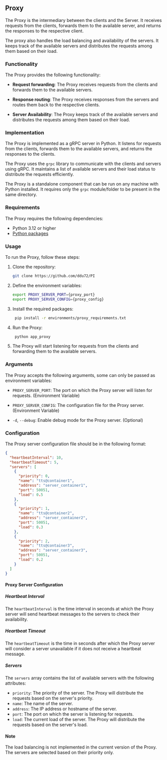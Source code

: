 ## Proxy

The Proxy is the intermediary between the clients and the Server. It receives requests from the clients, forwards them to the available server, and returns the responses to the respective client.

The proxy also handles the load balancing and availability of the servers. It keeps track of the available servers and distributes the requests among them based on their load.

### Functionality

The Proxy provides the following functionality:

- **Request forwarding**: The Proxy receives requests from the clients and forwards them to the available servers.

- **Response routing**: The Proxy receives responses from the servers and routes them back to the respective clients.

- **Server Availability**: The Proxy keeps track of the available servers and distributes the requests among them based on their load.

### Implementation

The Proxy is implemented as a gRPC server in Python. It listens for requests from the clients, forwards them to the available servers, and returns the responses to the clients.

The Proxy uses the `grpc` library to communicate with the clients and servers using gRPC. It maintains a list of available servers and their load status to distribute the requests efficiently.

The Proxy is a standalone component that can be run on any machine with Python installed. It requires only the `grpc` module/folder to be present in the same directory.

### Requirements

The Proxy requires the following dependencies:

- Python 3.12 or higher
- [Python packages](../../../enviroments/proxy_requirements.txt)

### Usage

To run the Proxy, follow these steps:

1. Clone the repository:

   ```bash
   git clone https://github.com/ddu72/PI
   ```

2. Define the environment variables:

   ```bash
   export PROXY_SERVER_PORT={proxy_port}
   export PROXY_SERVER_CONFIG={proxy_config}
   ```

3. Install the required packages:
   ```bash
    pip install -r environments/proxy_requirements.txt
   ```
4. Run the Proxy:

   ```bash
    python app_proxy
   ```

5. The Proxy will start listening for requests from the clients and forwarding them to the available servers.

### Arguments

The Proxy accepts the following arguments, some can only be passed as environment variables:

- `PROXY_SERVER_PORT`: The port on which the Proxy server will listen for requests. (Environment Variable)

- `PROXY_SERVER_CONFIG`: The configuration file for the Proxy server. (Environment Variable)

- `-d`, `--debug`: Enable debug mode for the Proxy server. (Optional)

### Configuration

The Proxy server configuration file should be in the following format:

```json
{
  "heartbeatInterval": 10,
  "heartbeatTimeout": 5,
  "servers": [
    {
      "priority": 0,
      "name": "tts@container1",
      "address": "server_container1",
      "port": 50051,
      "load": 0.5
    },
    {
      "priority": 1,
      "name": "tts@container2",
      "address": "server_container2",
      "port": 50051,
      "load": 0.3
    },
    {
      "priority": 2,
      "name": "tts@container3",
      "address": "server_container3",
      "port": 50051,
      "load": 0.2
    }
  ]
}
```

#### Proxy Server Configuration

##### Heartbeat Interval

The `heartbeatInterval` is the time interval in seconds at which the Proxy server will send heartbeat messages to the servers to check their availability.

##### Heartbeat Timeout

The `heartbeatTimeout` is the time in seconds after which the Proxy server will consider a server unavailable if it does not receive a heartbeat message.

##### Servers

The `servers` array contains the list of available servers with the following attributes:

- `priority`: The priority of the server. The Proxy will distribute the requests based on the server's priority.
- `name`: The name of the server.
- `address`: The IP address or hostname of the server.
- `port`: The port on which the server is listening for requests.
- `load`: The current load of the server. The Proxy will distribute the requests based on the server's load.

#### Note

The load balancing is not implemented in the current version of the Proxy. The servers are selected based on their priority only.

